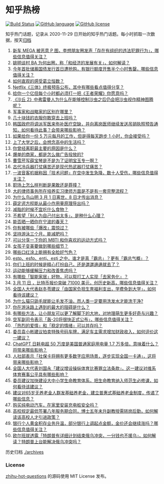 # 知乎热榜
[![Build Status](https://github.com/ToWeLong/zhihu-hot-questions/workflows/CI/badge.svg)](https://github.com/ToWeLong/zhihu-hot-questions/actions)
[![GitHub language](https://img.shields.io/badge/language-golang-orange.svg)](https://golang.org/)
[![GitHub license](https://img.shields.io/github/license/ToWeLong/zhihu-hot-questions)](https://github.com/ToWeLong/zhihu-hot-questions/blob/main/LICENSE)

知乎热门话题，记录从 2020-11-29 日开始的知乎热门话题。每小时抓取一次数据，按天[归档](./archives)

<!-- BEGIN -->

1. [新车 MEGA 被恶意 P 图，李想朋友圈发声「存在有组织的违法犯罪行为」，哪些信息值得关注？](https://www.zhihu.com/question/648014867)
1. [姚明谈村 BA 为何出圈，称「和经济的发展有关」，如何解读？](https://www.zhihu.com/question/647943242)
1. [今年首批储蓄国债发行首日遭抢购，有银行额度开售半个小时售罄，哪些信息值得关注？](https://www.zhihu.com/question/648014007)
1. [如何直观的感受葛立恒数？](https://www.zhihu.com/question/293079013)
1. [Netflix《三体》终极预告公布，其中有哪些看点值得分享？](https://www.zhihu.com/question/647540380)
1. [给你一个亿但每个小时都必须打一把《王者荣耀》你愿意吗？](https://www.zhihu.com/question/647123784)
1. [《沙丘 2》中弗雷曼人为什么在能够控制沙虫之后仍会把沙虫视作精神图腾呢？](https://www.zhihu.com/question/647447471)
1. [军事家和战略家的区别在哪里？](https://www.zhihu.com/question/495801063)
1. [几十块钱的衣服你敢穿去上班吗？](https://www.zhihu.com/question/646886180)
1. [韩国政府将调派军医来弥补医疗空缺，并向离岗医师继续发送吊销执照预告通知，如何看待此事？会带来哪些影响？](https://www.zhihu.com/question/648030821)
1. [如果给你一份 5 万元每月的工作，但是得每天跑步 1 小时，你会接受吗？](https://www.zhihu.com/question/647305360)
1. [上了大学之后，会想念高中的生活吗？](https://www.zhihu.com/question/639046384)
1. [你曾经离职最主要的原因是什么？](https://www.zhihu.com/question/647841718)
1. [爆单的商家，都是怎么做广告投放的?](https://www.zhihu.com/question/648020279)
1. [曹雪芹写薛宝琴是不是为了证明宝玉专一啊？](https://www.zhihu.com/question/647874815)
1. [古代冷兵器打仗痛苦还是现代热武器打仗痛苦？](https://www.zhihu.com/question/647629163)
1. [一波音客机据称因「技术问题」在空中发生急降，数十人受伤，哪些信息值得关注？](https://www.zhihu.com/question/648042357)
1. [职场上怎么样判断是果敢还是莽撞？](https://www.zhihu.com/question/647419389)
1. [大的律师事务所在培养实习律师方面是不是有一套完整流程？](https://www.zhihu.com/question/647444493)
1. [为什么鸟山明 3 月 1 日离世，8 日才传出消息？](https://www.zhihu.com/question/647553956)
1. [薛定谔方程能从最小作用量原理导出吗？](https://www.zhihu.com/question/355268236)
1. [减脂的时候不宜吃什么食物？](https://www.zhihu.com/question/644699375)
1. [不希望「别人为自己付出太多」，是种什么心理？](https://www.zhihu.com/question/647299372)
1. [能否晒一晒你在宁波的春天？](https://www.zhihu.com/question/647460635)
1. [你有被哪些「爆改」震惊过？](https://www.zhihu.com/question/647126234)
1. [坚持游泳三个月，能减肥吗？](https://www.zhihu.com/question/645376598)
1. [可以分享一下你的 MBTI 和你喜欢的运动方式吗？](https://www.zhihu.com/question/647342868)
1. [女孩子变美要做到哪些细节？](https://www.zhihu.com/question/295923357)
1. [哪些口红涂上能拥有全脸好气色？](https://www.zhihu.com/question/631865327)
1. [estp、esfp、entj、estj 之中，谁才是真「霸总」？更有「霸总气概」？](https://www.zhihu.com/question/646728904)
1. [你们上班的时候是精心打扮自己，还是邋邋遢遢就去了？](https://www.zhihu.com/question/645935034)
1. [运动能够缓解压力和改善焦虑吗？](https://www.zhihu.com/question/641790624)
1. [有哪些「智能家居」好物，可以帮打工人实现「去家务化」？](https://www.zhihu.com/question/646518591)
1. [3 月 11 日 ，比特币报价突破 71000 美元，创历史新高，哪些信息值得关注？](https://www.zhihu.com/question/648052514)
1. [全国人大代表赵冬苓建议「由国家负担生育福利支出，学费免到大学」，如何看待该建议？](https://www.zhihu.com/question/647956188)
1. [为什么猫只舔毛就能让毛发不油，而人类一定要用洗发水才能洗干净?](https://www.zhihu.com/question/639277312)
1. [你在游泳路上遇到的最大的阻碍是什么？](https://www.zhihu.com/question/640626826)
1. [有哪些方法，让小朋友可以更了解脚下的大地，对地理萌生更多好奇与兴趣？](https://www.zhihu.com/question/643197933)
1. [空军副司令表示「轰-20将很快正式公布」，哪些信息值得关注？](https://www.zhihu.com/question/648056180)
1. [「热烈的爱情」和「稳定的情绪」可以并存吗？](https://www.zhihu.com/question/647077814)
1. [委员袁小彬建议拍卖特殊号码车牌，满足车主需求增加财政收入，如何评价这一建议？](https://www.zhihu.com/question/647938819)
1. [ChatGPT 日耗电超 50 万度是美国普通家庭用电量 1.7 万多倍，意味着什么？将带来哪些影响？](https://www.zhihu.com/question/647926823)
1. [人社部表示「社保卡将拥有更多数字应用场景，逐步实现全国一卡通」，这将带来哪些影响？](https://www.zhihu.com/question/647857057)
1. [全国人大代表刘国永「建议增设操纵体育比赛罪立法条款」，这一建议对维系体育赛事公平具有哪些影响？](https://www.zhihu.com/question/648012170)
1. [委员建议加快建设大中小学生命教育体系，把生命教育纳入师范生必修课，如何看待该建议？](https://www.zhihu.com/question/648001559)
1. [建议对65岁无养老金人群发基础养老金，建立普惠式基础养老金制度，传递了哪些信息？](https://www.zhihu.com/question/648001150)
1. [购买纯电动汽车，在家里安装充电桩安全吗？](https://www.zhihu.com/question/647059081)
1. [高校规定最低签署八年服务期合同，博士五年未升副教授需转岗后勤，如何解读该高校人才引进政策？](https://www.zhihu.com/question/647990109)
1. [银行个人黄金积存业务升温，部分银行上调起点金额，金价还会继续涨吗？哪些信息值得关注？](https://www.zhihu.com/question/647914194)
1. [欧尔班就透露「特朗普有详细计划结束俄乌冲突，一分钱也不援乌」，如何解读？特朗普上台能解决俄乌冲突吗？](https://www.zhihu.com/question/648008404)

<!-- END -->

历史归档 [./archives](./archives)


### License
[zhihu-hot-questions](https://github.com/towelong/zhihu-hot-questions) 的源码使用 MIT License 发布。